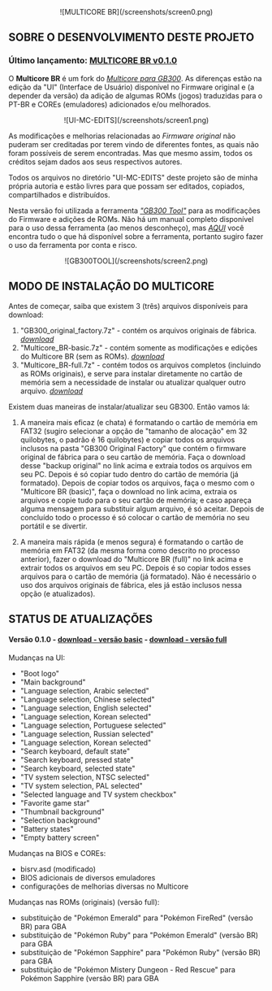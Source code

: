 <div align="center">
![MULTICORE BR](/screenshots/screen0.png)
</div>

## SOBRE O DESENVOLVIMENTO DESTE PROJETO

### Último lançamento: [MULTICORE BR v0.1.0](https://archive.org/details/multicore-br-basic)

O **Multicore BR** é um fork do *[Multicore para GB300](https://github.com/tzubertowski/gb300_multicore)*. As diferenças estão na edição da "UI" (Interface de Usuário) disponível no Firmware original e (a depender da versão) da adição de algumas ROMs (jogos) traduzidas para o PT-BR e COREs (emuladores) adicionados e/ou melhorados.

<div align="center">
![UI-MC-EDITS](/screenshots/screen1.png)
</div>

As modificações e melhorias relacionadas ao *Firmware original* não puderam ser creditadas por terem vindo de diferentes fontes, as quais não foram possíveis de serem encontradas. Mas que mesmo assim, todos os créditos sejam dados aos seus respectivos autores.

Todos os arquivos no diretório "UI-MC-EDITS" deste projeto são de minha própria autoria e estão livres para que possam ser editados, copiados, compartilhados e distribuídos.

Nesta versão foi utilizada a ferramenta *["GB300 Tool"](https://github.com/nummacway/gb300tool)* para as modificações do Firmware e adições de ROMs. Não há um manual completo disponível para o uso dessa ferramenta (ao menos desconheço), mas *[AQUI](https://github.com/nummacway/gb300tool)* você encontra tudo o que há disponível sobre a ferramenta, portanto sugiro fazer o uso da ferramenta por conta e risco.

<div align="center">
![GB300TOOL](/screenshots/screen2.png)
</div>

## MODO DE INSTALAÇÃO DO MULTICORE

Antes de começar, saiba que existem 3 (três) arquivos disponíveis para download:
1. "GB300_original_factory.7z" - contém os arquivos originais de fábrica. *[download](https://archive.org/details/gb-300-original-factory)*
2. "Multicore_BR-basic.7z" - contém somente as modificações e edições do Multicore BR (sem as ROMs). *[download](https://archive.org/details/multicore-br-basic)*
3. "Multicore_BR-full.7z" - contém todos os arquivos completos (incluindo as ROMs originais), e serve para instalar diretamente no cartão de memória sem a necessidade de instalar ou atualizar qualquer outro arquivo. *[download](https://archive.org/details/multicore-br-full)*

Existem duas maneiras de instalar/atualizar seu GB300. Então vamos lá:

1. A maneira mais eficaz (e chata) é formatando o cartão de memória em FAT32 (sugiro selecionar a opção de "tamanho de alocação" em 32 quilobytes, o padrão é 16 quilobytes) e copiar todos os arquivos inclusos na pasta "GB300 Original Factory" que contém o firmware original de fábrica para o seu cartão de memória. Faça o download desse "backup original" no link acima e extraia todos os arquivos em seu PC. Depois é só copiar tudo dentro do cartão de memória (já formatado). Depois de copiar todos os arquivos, faça o mesmo com o "Multicore BR (basic)", faça o download no link acima, extraia os arquivos e copie tudo para o seu cartão de memória; e caso apareça alguma mensagem para substituir algum arquivo, é só aceitar. Depois de concluído todo o processo é só colocar o cartão de memória no seu portátil e se divertir.

2. A maneira mais rápida (e menos segura) é formatando o cartão de memória em FAT32 (da mesma forma como descrito no processo anterior), fazer o download do "Multicore BR (full)" no link acima e extrair todos os arquivos em seu PC. Depois é so copiar todos esses arquivos para o cartão de memória (já formatado). Não é necessário o uso dos arquivos originais de fábrica, eles já estão inclusos nessa opção (e atualizados).

## STATUS DE ATUALIZAÇÕES

#### Versão 0.1.0 - [download - versão basic](https://archive.org/details/multicore-br-basic) - [download - versão full](https://archive.org/details/multicore-br-full)

Mudanças na UI:
- "Boot logo"
- "Main background"
- "Language selection, Arabic selected"
- "Language selection, Chinese selected"
- "Language selection, English selected"
- "Language selection, Korean selected"
- "Language selection, Portuguese selected"
- "Language selection, Russian selected"
- "Language selection, Korean selected"
- "Search keyboard, default state"
- "Search keyboard, pressed state"
- "Search keyboard, selected state"
- "TV system selection, NTSC selected"
- "TV system selection, PAL selected"
- "Selected language and TV system checkbox"
- "Favorite game star"
- "Thumbnail background"
- "Selection background"
- "Battery states"
- "Empty battery screen"

Mudanças na BIOS e COREs:
- bisrv.asd (modificado)
- BIOS adicionais de diversos emuladores
- configurações de melhorias diversas no Multicore

Mudanças nas ROMs (originais) (versão full):
- substituição de "Pokémon Emerald" para "Pokémon FireRed" (versão BR) para GBA
- substituição de "Pokémon Ruby" para "Pokémon Emerald" (versão BR) para GBA
- substituição de "Pokémon Sapphire" para "Pokémon Ruby" (versão BR) para GBA
- substituição de "Pokémon Mistery Dungeon - Red Rescue" para Pokémon Sapphire (versão BR) para GBA


